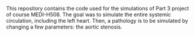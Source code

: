 This repository contains the code used for the simulations of Part 3 project of course MEDI-H508. 
The goal was to simulate the entire systemic circulation, including the left heart. Then, a pathology is to be simulated by changing a few parameters: the aortic stenosis. 
